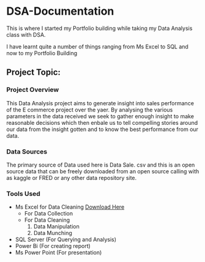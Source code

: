 # DSA-Documentation

This is where I started my Portfolio building while taking my Data Analysis class with DSA. 

I have learnt quite a number of things ranging from Ms Excel to SQL and now to my Portfolio Building

## Project Topic:

### Project Overview

This Data Analysis project aims to generate insight into sales performance of the E commerce project over the yaer. By analysing the various parameters in the data received we seek to gather enough insight to make reasonable decisions which then enbale us to tell compelling stories around our data from the insight gotten and to know the best performance from our data.

### Data Sources
The primary source of Data used here is Data Sale. csv and this is an open source data that can be freely downloaded from an open source calling with as kaggle or FRED or any other data repository site.

### Tools Used
- Ms Excel for Data Cleaning [Download Here](https://www.microsoft.com)
    - For Data Collection
    - For Data Cleaning
      1. Data Manipulation
      2. Data Munching
- SQL Server (For Querying and Analysis)
- Power Bi (For creating report)
- Ms Power Point (For presentation)
